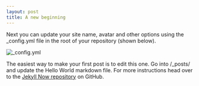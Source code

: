 ```yaml
---
layout: post
title: A new beginning
---
```


Next you can update your site name, avatar and other options using the _config.yml file in the root of your repository (shown below).

![_config.yml](/images/config.png)

The easiest way to make your first post is to edit this one. Go into /_posts/ and update the Hello World markdown file. For more instructions head over to the [Jekyll Now repository](https://github.com/barryclark/jekyll-now) on GitHub.
